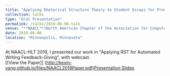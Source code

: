 ```yaml
---
title: "Applying Rhetorical Structure Theory to Student Essays for Providing Automated Writing Feedback"
collection: talks
type: "Oral Presentation"
permalink: /talks/2019-06-06-talk
venue: "**NAACL**(North American Chapter of the Association for Computational Linguistics)"
date: 2019-06-06
location: "Minneapolis, Minnesota"
---
```

At NAACL-HLT 2019, I presented our work in "Applying RST for Automated Writing Feedback-Giving", with webcast.  
[[View the Paper]] (http://kexin-yang.github.io/files/NAACL2019Paper.pdf)[Presentation Slides](http://kexin-yang.github.io/files/slides_NAACL_ppt_0603.pdf)
